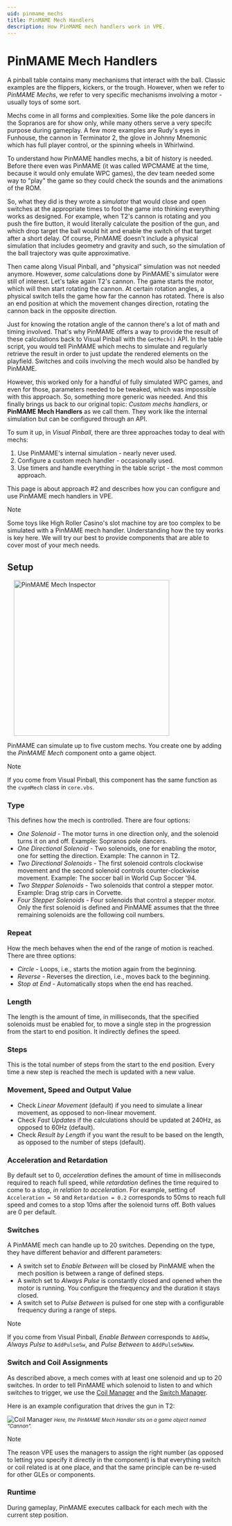 ```yaml
---
uid: pinmame_mechs
title: PinMAME Mech Handlers
description: How PinMAME mech handlers work in VPE.
---
```


# PinMAME Mech Handlers

A pinball table contains many mechanisms that interact with the ball. Classic examples are the flippers, kickers, or the trough. However, when we refer to *PinMAME Mechs*, we refer to very specific mechanisms involving a motor - usually toys of some sort.

Mechs come in all forms and complexities. Some like the pole dancers in the Sopranos are for show only, while many others serve a very specifc purpose during gameplay. A few more examples are Rudy's eyes in Funhouse, the cannon in Terminator 2, the glove in Johnny Mnemonic which has full player control, or the spinning wheels in Whirlwind.

To understand how PinMAME handles mechs, a bit of history is needed. Before there even was PinMAME (it was called WPCMAME at the time, because it would only emulate WPC games), the dev team needed some way to "play" the game so they could check the sounds and the animations of the ROM.

So, what they did is they wrote a *simulator* that would close and open switches at the appropriate times to fool the game into thinking everything works as designed. For example, when T2's cannon is rotating and you push the fire button, it would literally calculate the position of the gun, and which drop target the ball would hit and enable the switch of that target after a short delay. Of course, PinMAME doesn't include a physical simulation that includes geometry and gravity and such, so the simulation of the ball trajectory was quite approximative.

Then came along Visual Pinball, and "physical" simulation was not needed anymore. However, *some* calculations done by PinMAME's simulator were still of interest. Let's take again T2's cannon. The game starts the motor, which will then start rotating the cannon. At certain rotation angles, a physical switch tells the game how far the cannon has rotated. There is also an end position at which the movement changes direction, rotating the cannon back in the opposite direction.

Just for knowing the rotation angle of the cannon there's a lot of math and timing involved. That's why PinMAME offers a way to provide the result of these calculations back to Visual Pinball with the `GetMech()` API. In the table script, you would tell PinMAME which mechs to simulate and regularly retrieve the result in order to just update the rendered elements on the playfield. Switches and coils involving the mech would also be handled by PinMAME.

However, this worked only for a handful of fully simulated WPC games, and even for those, parameters needed to be tweaked, which was impossible with this approach. So, something more generic was needed. And this finally brings us back to our original topic: *Custom mechs handlers*, or **PinMAME Mech Handlers** as we call them. They work like the internal simulation but can be configured through an API.

To sum it up, in *Visual Pinball*, there are three approaches today to deal with mechs:

1. Use PinMAME's internal simulation - nearly never used.
2. Configure a custom mech handler - occasionally used.
3. Use timers and handle everything in the table script - the most common approach.

This page is about approach #2 and describes how you can configure and use PinMAME mech handlers in VPE.

> [!note]
> Some toys like High Roller Casino's slot machine toy are too complex to be simulated with a PinMAME mech handler. Understanding how the toy works is key here. We will try our best to provide components that are able to cover most of your mech needs.


## Setup

<img src="mech-inspector.png" width="359" alt="PinMAME Mech Inspector" class="img-responsive pull-right" style="margin-left: 15px"/>

PinMAME can simulate up to five custom mechs. You create one by adding the *PinMAME Mech* component onto a game object. 

> [!note]
> If you come from Visual Pinball, this component has the same function as the `cvpmMech` class in `core.vbs`.

### Type

This defines how the mech is controlled. There are four options:

- *One Solenoid* - The motor turns in one direction only, and the solenoid turns it on and off. Example: Sopranos pole dancers.
- *One Directional Solenoid* - Two solenoids, one for enabling the motor, one for setting the direction. Example: The cannon in T2.
- *Two Directional Solenoids* - The first solenoid controls clockwise movement and the second solenoid controls counter-clockwise movement. Example: The soccer ball in World Cup Soccer '94.
- *Two Stepper Solenoids* - Two solenoids that control a stepper motor. Example: Drag strip cars in Corvette.
- *Four Stepper Solenoids* - Four solenoids that control a stepper motor. Only the first solenoid is defined and PinMAME assumes that the three remaining solenoids are the following coil numbers.

### Repeat

How the mech behaves when the end of the range of motion is reached. There are three options:

- *Circle* - Loops, i.e., starts the motion again from the beginning.
- *Reverse* - Reverses the direction, i.e., moves back to the beginning.
- *Stop at End* - Automatically stops when the end has reached.

### Length 

The length is the amount of time, in milliseconds, that the specified solenoids must be enabled for, to move a single step in the progression from the start to end position. It indirectly defines the speed.

### Steps

This is the total number of steps from the start to the end position. Every time a new step is reached the mech is updated with a new value.

### Movement, Speed and Output Value

- Check *Linear Movement* (default) if you need to simulate a linear movement, as opposed to non-linear movement.
- Check *Fast Updates* if the calculations should be updated at 240Hz, as opposed to 60Hz (default).
- Check *Result by Length* if you want the result to be based on the length, as opposed to the number of steps (default).

### Acceleration and Retardation

By default set to 0, *acceleration* defines the amount of time in milliseconds required to reach full speed, while *retardation* defines the time required to come to a stop, *in relation to acceleration*. For example, setting of `Acceleration = 50` and `Retardation = 0.2` corresponds to 50ms to reach full speed and comes to a stop 10ms after the solenoid turns off. Both values are 0 per default.

### Switches

A PinMAME mech can handle up to 20 switches. Depending on the type, they have different behavior and different parameters:

- A switch set to *Enable Between* will be closed by PinMAME when the mech position is between a range of defined steps.
- A switch set to *Always Pulse* is constantly closed and opened when the motor is running. You configure the frequency and the duration it stays closed.
- A switch set to *Pulse Between* is pulsed for one step with a configurable frequency during a range of steps.

> [!note]
> If you come from Visual Pinball, *Enable Between* corresponds to `AddSw`, *Always Pulse* to `AddPulseSw`, and *Pulse Between* to `AddPulseSwNew`.

### Switch and Coil Assignments

As described above, a mech comes with at least one solenoid and up to 20 switches. In order to tell PinMAME which solenoid to listen to and which switches to trigger, we use the [Coil Manager](xref:coil_manager) and the [Switch Manager](xref:switch_manager).

Here is an example configuration that drives the gun in T2:

![Coil Manager](mech-example-t2.png)
<small>*Here, the PinMAME Mech Handler sits on a game object named "Cannon".*</small>


> [!note]
> The reason VPE uses the managers to assign the right number (as opposed to letting you specify it directly in the component) is that everything switch or coil related is at one place, and that the same principle can be re-used for other GLEs or components.



### Runtime

During gameplay, PinMAME executes callback for each mech with the current step position.
